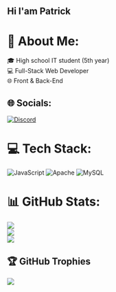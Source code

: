 ## Hi I'am Patrick
# 💫 About Me:
🎓 High school IT student (5th year)<br>💻 Full-Stack Web Developer<br>🌐 Front & Back-End


## 🌐 Socials:
[![Discord](https://img.shields.io/badge/Discord-%237289DA.svg?logo=discord&logoColor=white)](https://discord.gg/tak.a.cowww) 

# 💻 Tech Stack:
![JavaScript](https://img.shields.io/badge/javascript-%23323330.svg?style=for-the-badge&logo=javascript&logoColor=%23F7DF1E) ![Apache](https://img.shields.io/badge/apache-%23D42029.svg?style=for-the-badge&logo=apache&logoColor=white) ![MySQL](https://img.shields.io/badge/mysql-4479A1.svg?style=for-the-badge&logo=mysql&logoColor=white)
# 📊 GitHub Stats:
![](https://github-readme-stats.vercel.app/api?username=cehitio&theme=dark&hide_border=false&include_all_commits=false&count_private=false)<br/>
![](https://nirzak-streak-stats.vercel.app/?user=cehitio&theme=dark&hide_border=false)<br/>
![](https://github-readme-stats.vercel.app/api/top-langs/?username=cehitio&theme=dark&hide_border=false&include_all_commits=false&count_private=false&layout=compact)

## 🏆 GitHub Trophies
![](https://github-profile-trophy.vercel.app/?username=cehitio&theme=radical&no-frame=true&no-bg=false&margin-w=4)

<!-- Proudly created with GPRM ( https://gprm.itsvg.in ) -->
